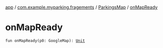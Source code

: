 [app](../../index.md) / [com.example.myparking.fragements](../index.md) / [ParkingsMap](index.md) / [onMapReady](./on-map-ready.md)

# onMapReady

`fun onMapReady(p0: GoogleMap): `[`Unit`](https://kotlinlang.org/api/latest/jvm/stdlib/kotlin/-unit/index.html)
